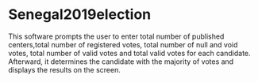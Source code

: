 # Senegal2019election
This software prompts the user to enter total number of published centers,total number of registered votes, total number of null and void votes, total number of valid votes and total valid votes for each candidate. Afterward, it determines the candidate with the majority of votes and displays the results on the screen.
